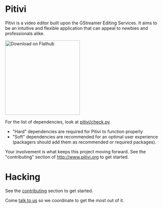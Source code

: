 # Pitivi

Pitivi is a video editor built upon the GStreamer Editing Services.
It aims to be an intuitive and flexible application
that can appeal to newbies and professionals alike.

<a href='https://flathub.org/apps/details/org.pitivi.Pitivi'><img width='240' alt='Download on Flathub' src='https://flathub.org/assets/badges/flathub-badge-i-en.png'/></a>

For the list of dependencies, look at [pitivi/check.py](pitivi/check.py)
- "Hard" dependencies are required for Pitivi to function properly
- "Soft" dependencies are recommended for an optimal user experience
  (packagers should add them as recommended or required packages).

Your involvement is what keeps this project moving forward.
See the "contributing" section of <http://www.pitivi.org> to get started.

# Hacking

See the [contributing](http://www.pitivi.org/?go=contributing) section to get
started.

Come [talk to us](http://www.pitivi.org/?go=contact) so we coordinate
to get the most out of it.
